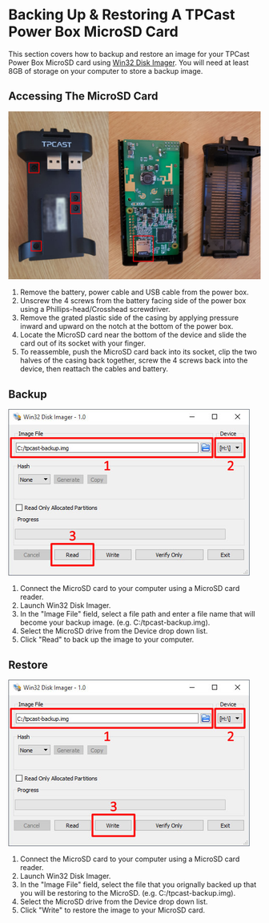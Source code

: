 # Backing Up & Restoring A TPCast Power Box MicroSD Card
This section covers how to backup and restore an image for your TPCast Power Box MicroSD card using [Win32 Disk Imager](https://sourceforge.net/projects/win32diskimager/).  You will need at least 8GB of storage on your computer to store a backup image.

## Accessing The MicroSD Card
![Removing the MicroSD card from a TPCast power box](../img/tpcast-sdcard-removal.jpg)
1. Remove the battery, power cable and USB cable from the power box.
1. Unscrew the 4 screws from the battery facing side of the power box using a Phillips-head/Crosshead screwdriver.
1. Remove the grated plastic side of the casing by applying pressure inward and upward on the notch at the bottom of the power box.
1. Locate the MicroSD card near the bottom of the device and slide the card out of its socket with your finger.
1. To reassemble, push the MicroSD card back into its socket, clip the two halves of the casing back together, screw the 4 screws back into the device, then reattach the cables and battery.

## Backup
![Backing up an image with Win32 Disk Imager](../img/win32diskimager-backup.jpg)
1. Connect the MicroSD card to your computer using a MicroSD card reader.
1. Launch Win32 Disk Imager.
1. In the "Image File" field, select a file path and enter a file name that will become your backup image. (e.g. C:/tpcast-backup.img).
1. Select the MicroSD drive from the Device drop down list.
1. Click "Read" to back up the image to your computer.

## Restore
![Restoring an image with Win32 Disk Imager](../img/win32diskimager-restore.jpg)
1. Connect the MicroSD card to your computer using a MicroSD card reader.
1. Launch Win32 Disk Imager.
1. In the "Image File" field, select the file that you orignally backed up that you will be restoring to the MicroSD. (e.g. C:/tpcast-backup.img).
1. Select the MicroSD drive from the Device drop down list.
1. Click "Write" to restore the image to your MicroSD card.
